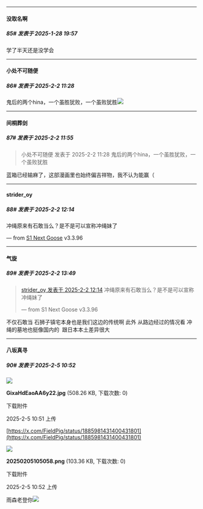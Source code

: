﻿
*****

####  没取名啊  
##### 85#       发表于 2025-1-28 19:57

学了半天还是没学会

*****

####  小处不可随便  
##### 86#       发表于 2025-2-2 11:28

鬼后的两个hina，一个虽胜犹败，一个虽败犹胜<img src="https://static.saraba1st.com/image/smiley/face2017/018.png" referrerpolicy="no-referrer">


*****

####  间桐葬剑  
##### 87#       发表于 2025-2-2 11:55

<blockquote>小处不可随便 发表于 2025-2-2 11:28
鬼后的两个hina，一个虽胜犹败，一个虽败犹胜</blockquote>
蓝箱已经输麻了，这部漫画里也始终偏吉祥物，我不认为能赢（

*****

####  strider_oy  
##### 88#       发表于 2025-2-2 12:14

冲绳原来有石敢当么？是不是可以宣称冲绳妹了

— from [S1 Next Goose](https://www.pgyer.com/GcUxKd4w) v3.3.96


*****

####  气旋  
##### 89#       发表于 2025-2-2 13:49

<blockquote><a href="httphttps://bbs.saraba1st.com/2b/forum.php?mod=redirect&amp;goto=findpost&amp;pid=67332580&amp;ptid=2142860" target="_blank">strider_oy 发表于 2025-2-2 12:14</a>
冲绳原来有石敢当么？是不是可以宣称冲绳妹了

— from S1 Next Goose v3.3.96</blockquote>
不仅石敢当 石狮子镇宅本身也是我们这边的传统啊
此外 从路边经过的情况看 冲绳的墓地也挺像国内的  跟日本本土差异很大 

*****

####  八坂真寻  
##### 90#       发表于 2025-2-5 10:52

<img src="https://img.saraba1st.com/forum/202502/05/105154m8fmmfooty3mzm17.jpg" referrerpolicy="no-referrer">

<strong>GixaHdEaoAA6y22.jpg</strong> (508.26 KB, 下载次数: 0)

下载附件

2025-2-5 10:51 上传

[https://x.com/FieldPig/status/1885981431400431801](https://x.com/FieldPig/status/1885981431400431801)

<img src="https://img.saraba1st.com/forum/202502/05/105213qhw455axe0we07ot.png" referrerpolicy="no-referrer">

<strong>20250205105058.png</strong> (103.36 KB, 下载次数: 0)

下载附件

2025-2-5 10:52 上传

雨森老登你<img src="https://static.saraba1st.com/image/smiley/face2017/091.png" referrerpolicy="no-referrer">

